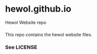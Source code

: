 # hewol.github.io
Hewol Website repo

###

This repo contains the hewol website files.

### See LICENSE
